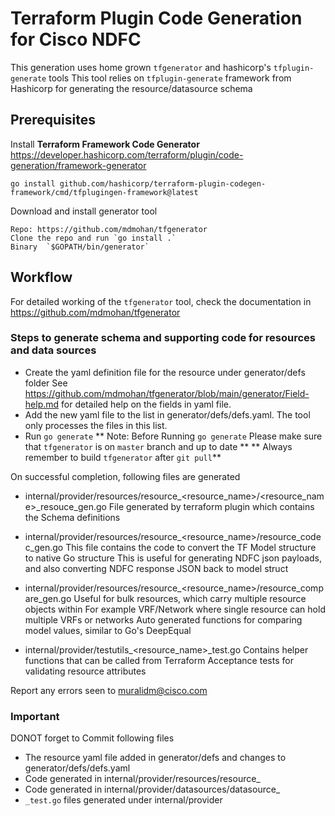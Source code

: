 # Terraform Plugin Code Generation for Cisco NDFC
This generation uses home grown `tfgenerator` and hashicorp's `tfplugin-generate` tools
This tool relies on `tfplugin-generate` framework from Hashicorp for generating the resource/datasource schema

## Prerequisites 
Install **Terraform Framework Code Generator**      
https://developer.hashicorp.com/terraform/plugin/code-generation/framework-generator    
```
go install github.com/hashicorp/terraform-plugin-codegen-framework/cmd/tfplugingen-framework@latest    
```
Download and install generator tool  
```          
Repo: https://github.com/mdmohan/tfgenerator    
Clone the repo and run `go install .`    
Binary  `$GOPATH/bin/generator`
```

## Workflow
For detailed working of the `tfgenerator` tool, check the documentation in https://github.com/mdmohan/tfgenerator     

### Steps to generate schema and supporting code for resources and data sources

* Create the yaml definition file for the resource under generator/defs folder
See https://github.com/mdmohan/tfgenerator/blob/main/generator/Field-help.md for detailed help on the fields in yaml file.
* Add the new yaml file to the list in generator/defs/defs.yaml. The tool only processes the files in this list.       
* Run `go generate` 
** Note: Before Running `go generate` Please make sure that `tfgenerator` is on `master` branch and up to date **
** Always remember to build `tfgenerator` after `git pull`**

On successful completion, following files are generated

* internal/provider/resources/resource_<resource_name>/<resource_name>_resouce_gen.go
File generated by terraform plugin which contains the Schema definitions

* internal/provider/resources/resource_<resource_name>/resource_codec_gen.go
This file contains the code to convert the TF Model structure to native Go structure
This is useful for generating NDFC json payloads, and also converting NDFC response JSON back to model struct

* internal/provider/resources/resource_<resource_name>/resource_compare_gen.go 
Useful for bulk resources, which carry multiple resource objects within
For example VRF/Network where single resource can hold multiple VRFs or networks
Auto generated functions for comparing model values, similar to Go's DeepEqual

* internal/provider/testutils_<resource_name>_test.go 
Contains helper functions that can be called from Terraform Acceptance tests for validating resource attributes

Report any errors seen to muralidm@cisco.com

### Important
DONOT forget to Commit following files
* The resource yaml file added in generator/defs and changes to generator/defs/defs.yaml
* Code generated in internal/provider/resources/resource_<name>
* Code generated in internal/provider/datasources/datasource_<name>
* `_test.go` files generated under internal/provider






